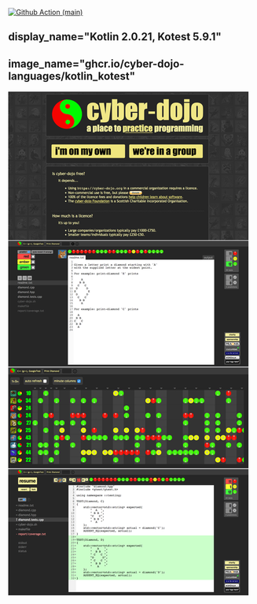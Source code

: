 [![Github Action (main)](https://github.com/cyber-dojo-languages/kotlin-test/actions/workflows/main.yml/badge.svg)](https://github.com/cyber-dojo-languages/kotlin-test/actions)

## display_name="Kotlin 2.0.21, Kotest 5.9.1"
## image_name="ghcr.io/cyber-dojo-languages/kotlin_kotest"

![cyber-dojo.org home page](https://github.com/cyber-dojo/cyber-dojo/blob/master/shared/home_page_snapshot.png)